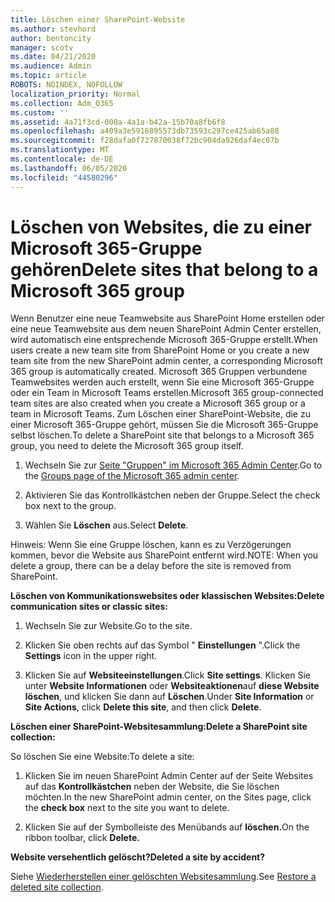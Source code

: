 ```yaml
---
title: Löschen einer SharePoint-Website
ms.author: stevhord
author: bentoncity
manager: scotv
ms.date: 04/21/2020
ms.audience: Admin
ms.topic: article
ROBOTS: NOINDEX, NOFOLLOW
localization_priority: Normal
ms.collection: Adm_O365
ms.custom: ''
ms.assetid: 4a71f3cd-000a-4a1a-b42a-15b70a8fb6f8
ms.openlocfilehash: a409a3e5916895573db73593c297ce425ab65a88
ms.sourcegitcommit: f28dafa0f727870038f72bc904da926daf4ec07b
ms.translationtype: MT
ms.contentlocale: de-DE
ms.lasthandoff: 06/05/2020
ms.locfileid: "44580296"
---
```

# <a name="delete-sites-that-belong-to-a-microsoft-365-group"></a><span data-ttu-id="ca11b-102">Löschen von Websites, die zu einer Microsoft 365-Gruppe gehören</span><span class="sxs-lookup"><span data-stu-id="ca11b-102">Delete sites that belong to a Microsoft 365 group</span></span>

<span data-ttu-id="ca11b-103">Wenn Benutzer eine neue Teamwebsite aus SharePoint Home erstellen oder eine neue Teamwebsite aus dem neuen SharePoint Admin Center erstellen, wird automatisch eine entsprechende Microsoft 365-Gruppe erstellt.</span><span class="sxs-lookup"><span data-stu-id="ca11b-103">When users create a new team site from SharePoint Home or you create a new team site from the new SharePoint admin center, a corresponding Microsoft 365 group is automatically created.</span></span> <span data-ttu-id="ca11b-104">Microsoft 365 Gruppen verbundene Teamwebsites werden auch erstellt, wenn Sie eine Microsoft 365-Gruppe oder ein Team in Microsoft Teams erstellen.</span><span class="sxs-lookup"><span data-stu-id="ca11b-104">Microsoft 365 group-connected team sites are also created when you create a Microsoft 365 group or a team in Microsoft Teams.</span></span> <span data-ttu-id="ca11b-105">Zum Löschen einer SharePoint-Website, die zu einer Microsoft 365-Gruppe gehört, müssen Sie die Microsoft 365-Gruppe selbst löschen.</span><span class="sxs-lookup"><span data-stu-id="ca11b-105">To delete a SharePoint site that belongs to a Microsoft 365 group, you need to delete the Microsoft 365 group itself.</span></span> 
  
1. <span data-ttu-id="ca11b-106">Wechseln Sie zur [Seite "Gruppen" im Microsoft 365 Admin Center](https://portal.office.com/adminportal/home#/groups).</span><span class="sxs-lookup"><span data-stu-id="ca11b-106">Go to the [Groups page of the Microsoft 365 admin center](https://portal.office.com/adminportal/home#/groups).</span></span>
    
2. <span data-ttu-id="ca11b-107">Aktivieren Sie das Kontrollkästchen neben der Gruppe.</span><span class="sxs-lookup"><span data-stu-id="ca11b-107">Select the check box next to the group.</span></span>
    
3. <span data-ttu-id="ca11b-108">Wählen Sie **Löschen** aus.</span><span class="sxs-lookup"><span data-stu-id="ca11b-108">Select **Delete**.</span></span>
    
<span data-ttu-id="ca11b-109">Hinweis: Wenn Sie eine Gruppe löschen, kann es zu Verzögerungen kommen, bevor die Website aus SharePoint entfernt wird.</span><span class="sxs-lookup"><span data-stu-id="ca11b-109">NOTE: When you delete a group, there can be a delay before the site is removed from SharePoint.</span></span>
  
<span data-ttu-id="ca11b-110">**Löschen von Kommunikationswebsites oder klassischen Websites:**</span><span class="sxs-lookup"><span data-stu-id="ca11b-110">**Delete communication sites or classic sites:**</span></span>

1. <span data-ttu-id="ca11b-111">Wechseln Sie zur Website.</span><span class="sxs-lookup"><span data-stu-id="ca11b-111">Go to the site.</span></span>
  
2. <span data-ttu-id="ca11b-112">Klicken Sie oben rechts auf das Symbol " **Einstellungen** ".</span><span class="sxs-lookup"><span data-stu-id="ca11b-112">Click the **Settings** icon in the upper right.</span></span> 
  
3. <span data-ttu-id="ca11b-113">Klicken Sie auf **Websiteeinstellungen**.</span><span class="sxs-lookup"><span data-stu-id="ca11b-113">Click **Site settings**.</span></span> <span data-ttu-id="ca11b-114">Klicken Sie unter **Website Informationen** oder **Websiteaktionen**auf **diese Website löschen**, und klicken Sie dann auf **Löschen**.</span><span class="sxs-lookup"><span data-stu-id="ca11b-114">Under **Site Information** or **Site Actions**, click **Delete this site**, and then click **Delete**.</span></span>
  
<span data-ttu-id="ca11b-115">**Löschen einer SharePoint-Websitesammlung:**</span><span class="sxs-lookup"><span data-stu-id="ca11b-115">**Delete a SharePoint site collection:**</span></span>

<span data-ttu-id="ca11b-116">So löschen Sie eine Website:</span><span class="sxs-lookup"><span data-stu-id="ca11b-116">To delete a site:</span></span>
  
1. <span data-ttu-id="ca11b-117">Klicken Sie im neuen SharePoint Admin Center auf der Seite Websites auf das **Kontrollkästchen** neben der Website, die Sie löschen möchten.</span><span class="sxs-lookup"><span data-stu-id="ca11b-117">In the new SharePoint admin center, on the Sites page, click the **check box** next to the site you want to delete.</span></span> 
    
2. <span data-ttu-id="ca11b-118">Klicken Sie auf der Symbolleiste des Menübands auf **löschen.**</span><span class="sxs-lookup"><span data-stu-id="ca11b-118">On the ribbon toolbar, click **Delete.**</span></span>
    
<span data-ttu-id="ca11b-119">**Website versehentlich gelöscht?**</span><span class="sxs-lookup"><span data-stu-id="ca11b-119">**Deleted a site by accident?**</span></span>

<span data-ttu-id="ca11b-120">Siehe [Wiederherstellen einer gelöschten Websitesammlung](https://go.microsoft.com/fwlink/?linkid=867660).</span><span class="sxs-lookup"><span data-stu-id="ca11b-120">See [Restore a deleted site collection](https://go.microsoft.com/fwlink/?linkid=867660).</span></span>
  

